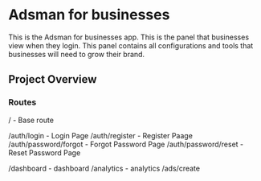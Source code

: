 # Adsman for businesses
This is the Adsman for businesses app. This is the panel that businesses view when they login. This panel contains all configurations and tools that businesses will need to grow their brand.

## Project Overview
### Routes
/ - Base route

/auth/login - Login Page
/auth/register - Register Paage
/auth/password/forgot - Forgot Password Page
/auth/password/reset - Reset Password Page

/dashboard - dashboard
/analytics - analytics
/ads/create 